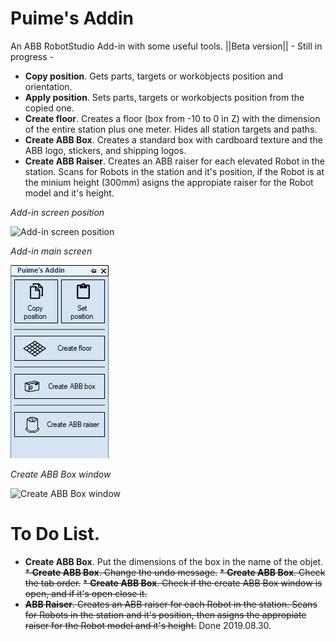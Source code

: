 # Puime's Addin
An ABB RobotStudio Add-in with some useful tools. ||Beta version|| - Still in progress -

* **Copy position**. Gets parts, targets or workobjects position and orientation.
* **Apply position**. Sets parts, targets or workobjects position from the copied one.
* **Create floor**. Creates a floor (box from -10 to 0 in Z) with the dimension of the entire station plus one meter. Hides all station targets and paths.
* **Create ABB Box**. Creates a standard box with cardboard texture and the ABB logo, stickers, and shipping logos.
* **Create ABB Raiser**. Creates an ABB raiser for each elevated Robot in the station. Scans for Robots in the station and it's position, if the Robot is at the minium height (300mm) asigns the appropiate raiser for the Robot model and it's height.

*Add-in screen position*

![Add-in screen position](https://github.com/SergioPuimeABB/Puime-s_Addin/blob/master/Puime's_Addin/Screenshots/001.png)


*Add-in main screen*

![Add-in main screen](https://github.com/SergioPuimeABB/Puime-s_Addin/blob/master/Puime's_Addin/Screenshots/002.png)


*Create ABB Box window*

![Create ABB Box window](https://github.com/SergioPuimeABB/Puime-s_Addin/blob/master/Puime's_Addin/Screenshots/003.png)




# To Do List.

* **Create ABB Box**. Put the dimensions of the box in the name of the objet.
~~* **Create ABB Box**. Change the undo message.~~
~~* **Create ABB Box**. Check the tab order.~~
~~* **Create ABB Box**. Check if the create ABB Box window is open, and if it's open close it.~~
* ~~**ABB Raiser**. Creates an ABB raiser for each Robot in the station. Scans for Robots in the station and it's position, then asigns the appropiate raiser for the Robot model and it's height.~~ Done 2019.08.30.
